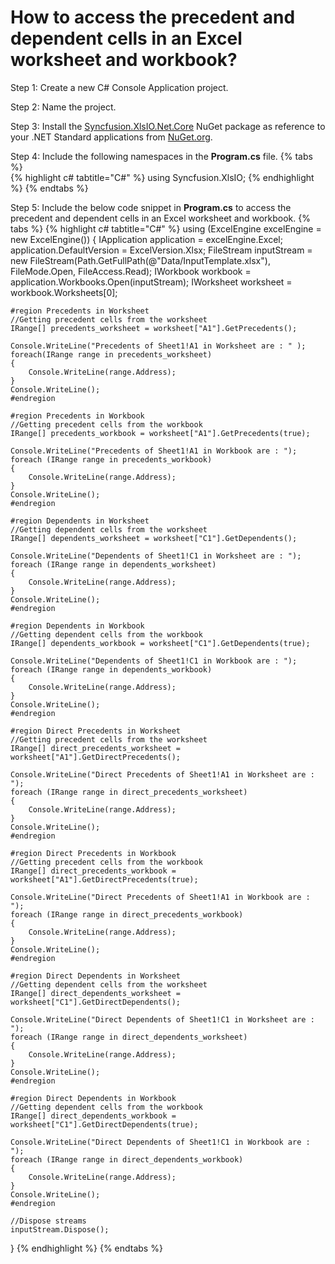 # How to access the precedent and dependent cells in an Excel worksheet and workbook?

Step 1: Create a new C# Console Application project.

Step 2: Name the project.

Step 3: Install the [Syncfusion.XlsIO.Net.Core](https://www.nuget.org/packages/Syncfusion.XlsIO.Net.Core) NuGet package as reference to your .NET Standard applications from [NuGet.org](https://www.nuget.org).

Step 4: Include the following namespaces in the **Program.cs** file.
{% tabs %}  
{% highlight c# tabtitle="C#" %}
using Syncfusion.XlsIO;
{% endhighlight %}
{% endtabs %}  

Step 5: Include the below code snippet in **Program.cs** to access the precedent and dependent cells in an Excel worksheet and workbook.
{% tabs %}
{% highlight c# tabtitle="C#" %}
using (ExcelEngine excelEngine = new ExcelEngine())
{
    IApplication application = excelEngine.Excel;
    application.DefaultVersion = ExcelVersion.Xlsx;
    FileStream inputStream = new FileStream(Path.GetFullPath(@"Data/InputTemplate.xlsx"), FileMode.Open, FileAccess.Read);
    IWorkbook workbook = application.Workbooks.Open(inputStream);
    IWorksheet worksheet = workbook.Worksheets[0];

    #region Precedents in Worksheet
    //Getting precedent cells from the worksheet
    IRange[] precedents_worksheet = worksheet["A1"].GetPrecedents();

    Console.WriteLine("Precedents of Sheet1!A1 in Worksheet are : " );
    foreach(IRange range in precedents_worksheet)
    {
        Console.WriteLine(range.Address);
    }
    Console.WriteLine();
    #endregion

    #region Precedents in Workbook
    //Getting precedent cells from the workbook
    IRange[] precedents_workbook = worksheet["A1"].GetPrecedents(true);

    Console.WriteLine("Precedents of Sheet1!A1 in Workbook are : ");
    foreach (IRange range in precedents_workbook)
    {
        Console.WriteLine(range.Address);
    }
    Console.WriteLine();
    #endregion

    #region Dependents in Worksheet
    //Getting dependent cells from the worksheet
    IRange[] dependents_worksheet = worksheet["C1"].GetDependents();

    Console.WriteLine("Dependents of Sheet1!C1 in Worksheet are : ");
    foreach (IRange range in dependents_worksheet)
    {
        Console.WriteLine(range.Address);
    }
    Console.WriteLine();
    #endregion

    #region Dependents in Workbook
    //Getting dependent cells from the workbook
    IRange[] dependents_workbook = worksheet["C1"].GetDependents(true);

    Console.WriteLine("Dependents of Sheet1!C1 in Workbook are : ");
    foreach (IRange range in dependents_workbook)
    {
        Console.WriteLine(range.Address);
    }
    Console.WriteLine();
    #endregion

    #region Direct Precedents in Worksheet
    //Getting precedent cells from the worksheet
    IRange[] direct_precedents_worksheet = worksheet["A1"].GetDirectPrecedents();

    Console.WriteLine("Direct Precedents of Sheet1!A1 in Worksheet are : ");
    foreach (IRange range in direct_precedents_worksheet)
    {
        Console.WriteLine(range.Address);
    }
    Console.WriteLine();
    #endregion

    #region Direct Precedents in Workbook
    //Getting precedent cells from the workbook
    IRange[] direct_precedents_workbook = worksheet["A1"].GetDirectPrecedents(true);

    Console.WriteLine("Direct Precedents of Sheet1!A1 in Workbook are : ");
    foreach (IRange range in direct_precedents_workbook)
    {
        Console.WriteLine(range.Address);
    }
    Console.WriteLine();
    #endregion

    #region Direct Dependents in Worksheet
    //Getting dependent cells from the worksheet
    IRange[] direct_dependents_worksheet = worksheet["C1"].GetDirectDependents();

    Console.WriteLine("Direct Dependents of Sheet1!C1 in Worksheet are : ");
    foreach (IRange range in direct_dependents_worksheet)
    {
        Console.WriteLine(range.Address);
    }
    Console.WriteLine();
    #endregion

    #region Direct Dependents in Workbook
    //Getting dependent cells from the workbook
    IRange[] direct_dependents_workbook = worksheet["C1"].GetDirectDependents(true);

    Console.WriteLine("Direct Dependents of Sheet1!C1 in Workbook are : ");
    foreach (IRange range in direct_dependents_workbook)
    {
        Console.WriteLine(range.Address);
    }
    Console.WriteLine();
    #endregion

    //Dispose streams
    inputStream.Dispose();
}
{% endhighlight %}
{% endtabs %} 